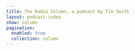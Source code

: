 ```yaml
---
title: The Radio Column, a podcast by Tim Smith
layout: podcast-index
show: column
pagination:
  enabled: true
  collection: column
---
```

